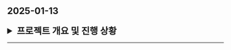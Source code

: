 ## 2025-01-13

<details>

<summary style="font-size: 1.5em; font-weight: bold;">프로젝트 개요 및 진행 상황</summary>

## 1. 초안

### 1.1 프로젝트 목표 및 배경

- **목적**: 자폐스펙트럼 아동의 삶의 질 향상 및 사회성 발달 증진
- **문제상황**:
  - 자폐스펙트럼 아동은 감정 표현 및 상호작용에 어려움
  - 맞춤형 상호작용 기술 부족 & 비용 부담 큼
- **서비스 장점**:
  - 집에서 학습 및 치료 가능 (비용 효율적)
  - 데이터 기반 피드백 및 맞춤형 상호작용 제공

### 1.2 주요 기능

1. **감정 분석 및 데이터 제공**
   - 실시간 얼굴 표정 및 제스처 인식
   - 학습 진척도 보고서, 분석 데이터 제공
2. **실시간 전문가 상담**
   - 화상통화 기능 & AI 분석 데이터 기반 상담
3. **몰입형 스토리 기반 학습 게임**
   - 단계별 감정 표현 미션 & AI 피드백
4. **교육 프로그램**
   - 감정 표현 학습 및 맞춤형 난이도 조정
5. **챗봇 기반 실시간 대화**
   - 아동과의 자연스러운 대화 & 부모를 위한 문제 해결 도구
6. **맞춤형 데이터 관리**
   - 발달 속도 분석, 반복 학습 추천
7. **기술 활용**
   - WebRTC & AI를 통한 실시간 얼굴 표정 인식
   - 게임화된 보상 시스템
8. **소셜 연계**
   - 부모 커뮤니티, 전문가 조언 공유

### 1.3 기대 효과

- 자폐아동의 감정 인지 및 표현 능력 향상
- 부모와 전문가의 부담 감소
- 사회적 가치 창출 (경제적 부담 완화)

### 1.4 보완 제안

1. **AI 공정성 확보** (데이터셋 검증 필요)
2. **UX/UI 설계** (자폐아동 & 부모 모두 사용하기 편리하게)
3. **글로벌 확장성** (다국어 지원 및 현지화)

---

## 2. 회의 후 결정사항

### 2.1 회원(계정) 관리

- **회원 기능**: 로그인/로그아웃, 계정 등록, 정보 조회/변경, 비밀번호 찾기 & 변경, 계정 삭제 요청
- **부모 계정 정보**
  - 이름, 핸드폰번호, 이메일, 내 자녀, 상담사 정보, 상담 기관 정보 등
- **상담사 계정 정보**
  - 이름, 핸드폰번호, 이메일, 소속기관명 등

### 2.2 학습 / 게임

1. **학습**
   - 감정 총 30가지
   - 이모지/텍스트 제시 → 아동이 표정과 목소리로 감정을 표현 → AI 인식
   - 문제 정보(성공 여부, 녹화 데이터 등) 전송
2. **게임**
   - 총 챕터 6개, 각 스테이지별로 다양한 상황 제시
   - 표정 및 목소리로 해당 감정을 표현 (선택지, 정답 처리 등)
   - 보상(학습 카드) 제공 및 스테이지 데이터 저장

### 2.3 학습 결과 제공 / 1대1 상담

- **학습**
  - 매일 학습 진척도, 정답률 그래프, 감정별 정답률
  - 문제별 시도 횟수 및 걸린 시간, 표정/목소리 데이터
- **게임**
  - 스테이지별 시도 횟수, 정답/오답 및 표정/목소리 데이터
- **1대1 화상 상담**
  - 일정(달력) 표시, 마이크/볼륨/화면공유 기능

### 2.4 1대다 화상 컨퍼런스

- 화면공유(강사용), 채팅, 마이크/볼륨 조절 기능

### 2.5 게시판

- **FAQ**, **상담 관련 질문 게시판**, **공지 게시판**
- 부모계정은 조회만 가능(상담 질문 게시판은 CRUD)
- 조회수, 작성자, 제목, 내용, 첨부파일 등

### 2.6 상담사용(전문가용) 업무

- 담당 아동 목록 (기본 정보 및 학습 데이터 조회, 상담 일정 예약)
- 계정 등록/삭제 (부모, 아이)
- 게시판 작성/수정/삭제/조회
- 특강 1대다 화상 컨퍼런스 방 생성/제거

---

## 3. 추후 회의 예정

1. **AI 챗봇을 통한 자폐 스펙트럼 아동의 언어·감정 표현 학습 서비스 기획**
2. **서비스 신뢰도 향상**을 위해 자문기관 조사 및 컨택 후 자문 요청
3. **화면설계서 작성** 후 상세 기능 명세 → ERD 설계 → 프론트·백엔드 데이터 구조 논의
4. 화상회의 컨퍼런스 기능보다는 **AI 챗봇을 통한 아동 학습 서비스 개발의 우선순위**를 높이는 것으로 합의

</details>

---
